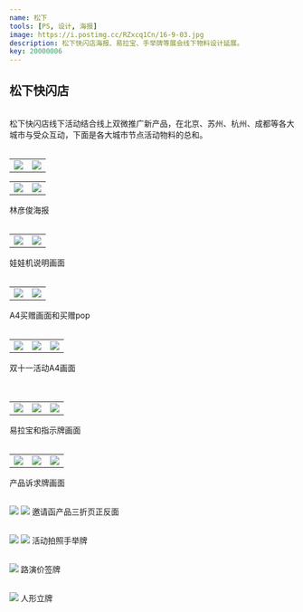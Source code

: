 ```yaml
---
name: 松下
tools: [PS, 设计, 海报]
image: https://i.postimg.cc/RZxcq1Cn/16-9-03.jpg
description: 松下快闪店海报、易拉宝、手举牌等展会线下物料设计延展。
key: 20000006
---
```


## 松下快闪店
<br />
松下快闪店线下活动结合线上双微推广新产品，在北京、苏州、杭州、成都等各大城市与受众互动，下面是各大城市节点活动物料的总和。
<br />
<br />

<table>
<tr>
<td><center><img src="https://i.postimg.cc/h47sjt86/840x570mm-1-02.jpg"></center></td>
<td><center><img src="https://i.postimg.cc/2yv7X08r/840x570mm-3-02.jpg"></center></td>
</tr>
</table>

<table>
<tr>
<td><center><img src="https://i.postimg.cc/VNQ1x6Rw/840x570mm-02.jpg"></center></td>
<td><center><img src="https://i.postimg.cc/NjtpZvHV/840x570mm-3mm-02.jpg"></center></td>
</tr>
</table>  
林彦俊海报  
<br />
<br />

<table>
<tr>
<td><center><img src="https://i.postimg.cc/134fmfwN/800-X600mm-10mm-p-02.jpg"></center></td>
<td><center><img src="https://i.postimg.cc/VNCvtp7f/210x295mm-10mm-02.jpg"></center></td>
</tr>
</table>  
娃娃机说明画面  
<br />
<br />

<table>
<tr>
<td><center><img src="https://i.postimg.cc/SKJ8vgD3/210x297mm-10mm-02.jpg"></center></td>
<td><center><img src="https://i.postimg.cc/fLScJ8dm/pop-90x160mm-p-02.jpg"></center></td>
</tr>
</table>  
A4买赠画面和买赠pop  
<br />
<br />

<table>
<tr>
<td><center><img src="https://i.postimg.cc/7PcRsRX8/A4-210x297mm-3mm-02.jpg"></center></td>
<td><center><img src="https://i.postimg.cc/9f7PfxZT/A4-210x297mm-02.jpg"></center></td>
<td><center><img src="https://i.postimg.cc/SsPgPX67/A4-210x297mm-3mm-02.jpg"></center></td>
</tr>
</table>
双十一活动A4画面
<br />
<br />
<br />

<table>
<tr>
<td><center><img src="https://i.postimg.cc/0Q9vNBFH/800x1800mm-02.jpg"></center></td>
<td><center><img src="https://i.postimg.cc/gjY3Nm5q/t-800x1800mm-10mm-02.jpg"></center></td>
<td><center><img src="https://i.postimg.cc/LXhpf14z/AW-W800x1800mm-5mm-02.jpg"></center></td>
</tr>
</table>  
易拉宝和指示牌画面  
<br />
<br />

<table>
<tr>
<td><center><img src="https://i.postimg.cc/Y9B9zRV1/90x60mm-3mm-1-02.jpg"></center></td>
<td><center><img src="https://i.postimg.cc/rmGpnWX7/90x60mm-3mm-2-02.jpg"></center></td>
<td><center><img src="https://i.postimg.cc/GtcmZ2bt/90x60mm-3mm-3-02.jpg"></center></td>
</tr>
</table>  
产品诉求牌画面  
<br />
<br />  

![](https://i.postimg.cc/ZnV5ZSqc/315x148mm-3mm-p-1-02.jpg)
![](https://i.postimg.cc/v8zB5WvV/315x148mm-3mm-p-2-02.jpg)
邀请函产品三折页正反面
<br />
<br />

![](https://i.postimg.cc/R0794BsH/01.jpg)
![](https://i.postimg.cc/CKc0zN0h/0308-01.jpg)
活动拍照手举牌
<br />
<br />

![](https://i.postimg.cc/pXmmxmD5/p-01.jpg)
路演价签牌
<br />
<br />

![](https://i.postimg.cc/mD3QYtdg/1860mm-01.jpg)
人形立牌
<br />
<br />